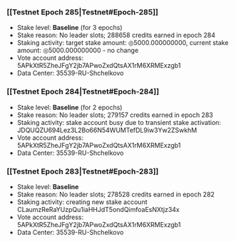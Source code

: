 ### [[Testnet Epoch 285|Testnet#Epoch-285]]
* Stake level: **Baseline** (for 3 epochs)
* Stake reason: No leader slots; 288658 credits earned in epoch 284
* Staking activity: target stake amount: ◎5000.000000000, current stake amount: ◎5000.000000000 - no change
* Vote account address: 5APkXtR5ZheJFgY2jb7APwoZxdQtsAX1rM6XRMExzgb1
* Data Center: 35539-RU-Shchelkovo
### [[Testnet Epoch 284|Testnet#Epoch-284]]
* Stake level: **Baseline** (for 2 epochs)
* Stake reason: No leader slots; 279157 credits earned in epoch 283
* Staking activity: stake account busy due to transient stake activation: JDQUQZU694Lez3L2Bo66N54WUMTefDL9iw3Yw2ZSwkhM
* Vote account address: 5APkXtR5ZheJFgY2jb7APwoZxdQtsAX1rM6XRMExzgb1
* Data Center: 35539-RU-Shchelkovo
### [[Testnet Epoch 283|Testnet#Epoch-283]]
* Stake level: **Baseline**
* Stake reason: No leader slots; 278528 credits earned in epoch 282
* Staking activity: creating new stake account CLaumzReRaYUzpQu1iaHHJdT5ondQimfoaEsNXtjz34x
* Vote account address: 5APkXtR5ZheJFgY2jb7APwoZxdQtsAX1rM6XRMExzgb1
* Data Center: 35539-RU-Shchelkovo